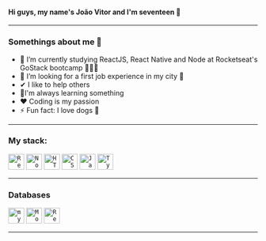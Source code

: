 #### Hi guys, my name's João Vitor and I'm seventeen  👋

-------------------------------------------------------------------------------------------------------


### Somethings about me 👦

- 📘 I’m currently studying ReactJS, React Native and Node at Rocketseat's GoStack bootcamp 🚀🚀🚀
- 🔎 I’m looking for a first job experience in my city 🌆
- ✔ I like to help others 
- 💎I'm always learning something 
- ❤ Coding is my passion 
- ⚡ Fun fact: I love dogs 🐶

--------------------------------------------------------------------------------------------------------

### My stack:

<code><img height="32" src="https://cdn4.iconfinder.com/data/icons/logos-3/600/React.js_logo-512.png" alt="ReactJS"/></code>
<code><img height="32" src="https://cdn4.iconfinder.com/data/icons/logos-and-brands/512/233_Node_Js_logo-512.png" alt="NodeJS"/></code>
<code><img height="32" src="https://cdn1.iconfinder.com/data/icons/logotypes/32/badge-html-5-256.png" alt="HTML5"/></code>
<code><img height="32" src="https://cdn1.iconfinder.com/data/icons/logotypes/32/badge-css-3-256.png" alt="CSS3"/></code>
<code><img height="32" src="https://www.freepnglogos.com/uploads/javascript-png/javascript-vector-logo-yellow-png-transparent-javascript-vector-12.png" alt="JavaScript"/></code>
<code><img height="32" src="https://cdn.iconscout.com/icon/free/png-512/typescript-1174965.png" alt="TypeScript"/></code>


--------------------------------------------------------------------------------------------------------

### Databases

<code><img height="32" src="https://findicons.com/files/icons/977/rrze/720/database_mysql.png" alt="mysql"/></code>
<code><img height="32" src="https://img.icons8.com/color/452/mongodb.png" alt="Mongo DB"/></code>
<code><img height="32" src="https://cdn4.iconfinder.com/data/icons/redis-2/1451/Untitled-2-512.png" alt="Redis"/></code>

--------------------------------------------------------------------------------------------------------
